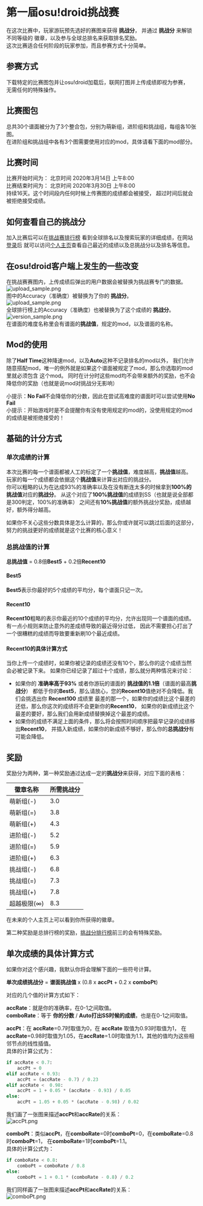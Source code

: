 # 第一届osu!droid挑战赛
在这次比赛中，玩家游玩预先选好的赛图来获得 **挑战分**， 并通过 **挑战分** 来解锁不同等级的
徽章，以及参与全球总排名来获取排名奖励。  
这次比赛适合任何阶段的玩家参加，而且参赛方式十分简单。

## 参赛方式
下载特定的比赛图包并让osu!droid加载后，联网打图并上传成绩即视为参赛，  
无需任何的特殊操作。

## 比赛图包
总共30个谱面被分为了3个整合包，分别为萌新组，进阶组和挑战组，每组各10张图。  
在进阶组和挑战组中各有3个图需要使用对应的mod，具体请看下面的mod部分。

## 比赛时间
比赛开始时间为： 北京时间 2020年3月14日 上午8:00  
比赛结束时间为： 北京时间 2020年3月30日 上午8:00  
持续16天。这个时间段内任何时候上传赛图的成绩都会被接受，
超过时间后就会被拒绝接受成绩。

## 如何查看自己的挑战分
加入比赛后可以在[挑战赛排行榜](http://ops.dgsrz.com/challenge_ranking.php)
看到全球排名以及搜索玩家的详细成绩，在网站[登录](http://ops.dgsrz.com/user/?action=login)后
就可以访问[个人主页](http://ops.dgsrz.com/challenge_profile.php)查看自己最近的成绩以及总挑战分以及排名等信息。

## 在osu!droid客户端上发生的一些改变
在挑战赛赛图内，上传成绩后弹出的用户数据会被替换为挑战赛专门的数据。  
![upload_sample.png](../img/upload_sample.png)  
图中的Accuracy（准确度）被替换为了你的 **挑战分**。  
![upload_sample.png](../img/upload_sample.png)  
全球排行榜上的Accuracy（准确度）也被替换为了这个成绩的 **挑战分**。  
![version_sample.png](../img/version_sample.png)  
在谱面的难度名称里会有谱面的**挑战值**，规定的mod，以及谱面的名称。

## Mod的使用
除了**Half Time**这种降速mod，以及**Auto**这种不记录排名的mod以外，
我们允许随意搭配mod，唯一的例外就是如果这个谱面被规定了mod，那么你选取的mod里就必须包含
这个mod。
同时在计分时这些mod均不会带来额外的奖励，也不会降低你的奖励（也就是说mod对挑战分无影响）

小提示：**No Fail**不会降低你的分数，因此在尝试高难度的谱面时可以尝试使用**No Fail**  
小提示：开始游戏时是不会提醒你有没有使用规定的mod的，没使用规定的mod的成绩是被拒绝接受的！


## 基础的计分方式
### 单次成绩的计算
本次比赛的每一个谱面都被人工的标定了一个**挑战值**，难度越高，**挑战值**越高。
玩家的每一个成绩都会依据这个**挑战值**来计算出对应的挑战分。  
你可以粗略的认为在达成93%的准确率以及在没有断连太多的时候拿到**100%**的**挑战值**对应的**挑战分**。
从这个对应了**100%挑战值**的成绩到SS（也就是说全部都是300判定，100%的准确率）
之间还有**10%挑战值**的额外挑战分奖励，成绩越好，额外得分越高。

如果你不关心这些分数具体是怎么计算的，那么你或许就可以跳过后面的这部分，
努力的挑战更好的成绩就是这个比赛的核心意义！

### 总挑战值的计算
**总挑战值** = 0.8倍**Best5** + 0.2倍**Recent10**
#### Best5
**Best5**表示你最好的5个成绩的平均分，每个谱面只记一次。

#### Recent10
**Recent10**粗略的表示你最近的10个成绩的平均分，允许出现同一个谱面的成绩。
有一点小规则来防止意外的差成绩导致的最近得分过低，
因此不需要担心打出了一个很糟糕的成绩而导致要重新刷10个最近成绩。

#### Recent10的具体计算方式
当你上传一个成绩时，如果你被记录的成绩还没有10个，那么你的这个成绩当然会必被记录下来。
如果你已经记录了超过十个成绩，那么就分两种情况来讨论：
* 如果你的 **准确率高于93%** 或者你游玩的谱面的 **挑战值的1.1倍**（谱面的最高**挑战分**）
都低于你的**Best5**，那么请放心，您的**Recent10**值绝对不会降低。我们会挑选出你 **Recent100** 成绩里
最差的那一个，如果你的成绩比这个最差的还低，那么你这次的成绩将不会更新你的**Recent10**，
如果你的新成绩比这个最差的要好，那么我们会用新成绩替换掉这个最差的成绩。
* 如果你的成绩不满足上面的条件，那么将会按照时间顺序把最早记录的成绩移出**Recent10**，
并插入新成绩，如果你的新成绩不够好，那么你的**总挑战分**有可能会降低。

## 奖励
奖励分为两种，第一种奖励通过达成一定的**挑战分**来获得，对应下面的表格：

| 徽章名称 | 所需挑战分 |
|-----------|-------|
|萌新组(-)   |3.0   |
|萌新组(=)   |3.8   |
|萌新组(+)   |4.3   |
|进阶组(-)   |5.2   |
|进阶组(=)   |5.9   |
|进阶组(+)   |6.3   |
|挑战组(-)   |6.8   |
|挑战组(=)   |7.3   |
|挑战组(+)   |7.8   |
|超越极限(∞) |8.3   |
  
在未来的个人主页上可以看到你所获得的徽章。

第二种奖励是总排行榜的奖励，[挑战分排行榜](http://ops.dgsrz.com/challenge_ranking.php)前三的会有特殊奖励。

## 单次成绩的具体计算方式
如果你对这个感兴趣，我默认你将会理解下面的一些符号计算。

**单次成绩挑战分** = **谱面挑战值** x (0.8 x **accPt** + 0.2 x **comboPt**)

对应的几个值的计算方式如下：

**accRate**：就是你的准确率，在0-1之间取值。  
**comboRate**：等于 **你的分数** / **Auto打出SS时候的成绩**，也是在0-1之间取值。

**accPt**：在 **accRate**=0.7时取值为0，在 **accRate** 取值为0.93时取值为1，
在 **accRate**=0.98时取值为1.05，在**accRate**=1.0时取值为1.1，其他的值均为这些相邻节点的线性插值。  
具体的计算公式为：
```python
if accRate < 0.7:
    accPt = 0
elif accRate < 0.93:
    accPt = (accRate - 0.7) / 0.23
elif accRate <  0.98:
    accPt = 1 + 0.05 * (accRate - 0.93) / 0.05
else:
    accPt = 1.05 + 0.05 * (accRate - 0.98) / 0.02
```
我们画了一张图来描述**accPt**和**accRate**的关系：  
![accPt.png](../img/accPt.png)

**comboPt**：类似**accPt**，在**comboRate**=0时**comboPt**=0，在**comboRate**=0.8时**comboPt**=1，
在**comboRate**=1时**comboPt**=1.1。  
具体的计算公式为：
```python
if comboRate < 0.8:
    comboPt = comboRate / 0.8
else:
    comboPt = 1 + 0.1 * (comboRate - 0.8) / 0.2
```
我们同样画了一张图来描述**accPt**和**accRate**的关系：  
![comboPt.png](../img/comboPt.png)
